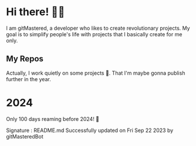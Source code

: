 
# Hi there! 🙋‍♂️
I am gitMastered, a developer who likes to create revolutionary projects.
My goal is to simplify people's life with projects that I basically create for me only.

## My Repos
Actually, I work quietly on some projects 👀. That I'm maybe gonna publish further in the year.

# 2024
Only 100 days reaming before 2024! 🙌

Signature : README.md Successfully updated on Fri Sep 22 2023 by gitMasteredBot

